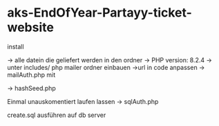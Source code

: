 # aks-EndOfYear-Partayy-ticket-website


install


-> alle datein die geliefert werden in den ordner 
-> PHP version: 8.2.4 
-> unter includes/ php mailer ordner einbauen
->url in code anpassen
-> mailAuth.php mit 
<?php
$mailusername = '';
$mailpassword = '';
$smtpHost = '';
$smtpPort = '';
?>
-> hashSeed.php
<?php
$hashseed = "t2l0xIbIwyRTsqyER9m4";
/*
            Generierung hash
$length = 20;
$characters = '0123456789abcdefghijklmnopqrstuvwxyzABCDEFGHIJKLMNOPQRSTUVWXYZ';
$charactersLength = strlen($characters);
$randomString = '';
for ($i = 0; $i < $length; $i++) {
    $randomString .= $characters[random_int(0, $charactersLength - 1)];
}
echo $randomString;
*/

?>

Einmal unauskomentiert laufen lassen 
-> sqlAuth.php

<?php
$servername = "localhost";
$username = "root";
$password = "";
$sqlPort = "";
?>


create.sql ausführen auf db server 

